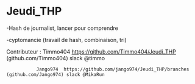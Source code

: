 # Jeudi_THP

-Hash de journalist, lancer pour comprendre

-cyptomancie (travail de hash, combinaison, tri)

Contributeur : Timmo404  https://github.com/Timmo404/Jeudi_THP (github.com/Timmo404) slack @timmo

               Jango974  https://github.com/jango974/Jeudi_THP/branches (github.com/Jango974) slack @MikaRun
